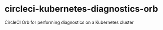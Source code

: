 # circleci-kubernetes-diagnostics-orb
CircleCI Orb for performing diagnostics on a Kubernetes cluster
